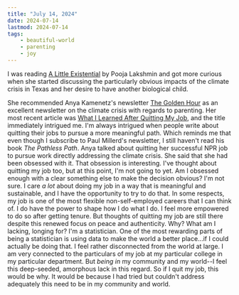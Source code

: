 ```yaml
---
title: "July 14, 2024"
date: 2024-07-14
lastmod: 2024-07-14
tags:
    - beautiful-world
    - parenting
    - joy
---
```


I was reading [A Little Existential](https://poojalakshmin.substack.com/p/a-little-existential) by Pooja Lakshmin and got more curious when she started discussing the particularly obvious impacts of the climate crisis in Texas and her desire to have another biological child.

She recommended Anya Kamenetz's newsletter [The Golden Hour](https://thegoldenhour.substack.com/) as an excellent newsletter on the climate crisis with regards to parenting. Her most recent article was [What I Learned After Quitting My Job](https://thegoldenhour.substack.com/p/one-year-of-the-golden-hour), and the title immediately intrigued me. I'm always intrigued when people write about quitting their jobs to pursue a more meaningful path. Which reminds me that even though I subscribe to Paul Millerd's newsletter, I still haven't read his book *The Pathless Path*. Anya talked about quitting her successful NPR job to pursue work directly addressing the climate crisis. She said that she had been obsessed with it. That obsession is interesting. I've thought about quitting my job too, but at this point, I'm not going to yet. Am I obsessed enough with a clear something else to make the decision obvious? I'm not sure. I care *a lot* about doing my job in a way that is meaningful and sustainable, and I have the opportunity to try to do that. In some respects, my job is one of the most flexible non-self-employed careers that I can think of. I do have the power to shape how I do what I do. I feel more empowered to do so after getting tenure. But thoughts of quitting my job are still there despite this renewed focus on peace and authenticity. Why? What am I lacking, longing for? I'm a statistician. One of the most rewarding parts of being a statistician is using data to make the world a better place...if I could actually be doing that. I feel rather disconnected from the world at large. I am very connected to the particulars of my job at my particular college in my particular department. But *being in* my community and my world--I feel this deep-seeded, amorphous lack in this regard. So if I quit my job, this would be why. It would be because I had tried but couldn't address adequately this need to be in my community and world.
